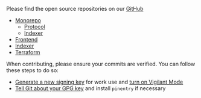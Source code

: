 Please find the open source repositories on our [GitHub](https://github.com/dydxprotocol)

* [Monorepo](https://github.com/dydxprotocol/v4-chain)
    * [Protocol](https://github.com/dydxprotocol/v4-chain/protocol)
    * [Indexer](https://github.com/dydxprotocol/v4-chain/indexer)
* [Frontend](https://github.com/dydxprotocol/v4-web)
* [Indexer](https://github.com/dydxprotocol/v4-chain/indexer)
* [Terraform](https://github.com/dydxprotocol/v4-infrastructure)

When contributing, please ensure your commits are verified. You can follow these steps to do so:
* [Generate a new signing key](https://docs.github.com/en/authentication/managing-commit-signature-verification/generating-a-new-gpg-key) for work use and [turn on Vigilant Mode](https://docs.github.com/en/authentication/managing-commit-signature-verification/displaying-verification-statuses-for-all-of-your-commits)
* [Tell Git about your GPG key](https://docs.github.com/en/authentication/managing-commit-signature-verification/telling-git-about-your-signing-key) and install `pinentry` if necessary
